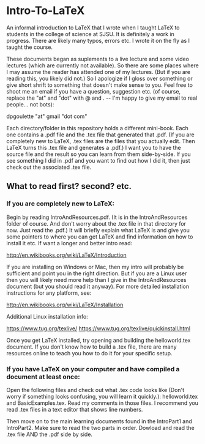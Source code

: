 # Intro-To-LaTeX
An informal introduction to LaTeX that I wrote when I taught LaTeX to students in the college of science at SJSU.  It is definitely a work in progress.  There are likely many typos, errors etc.  I wrote it on the fly as I taught the course.

These documents began as suplements to a live lecture and some video lectures (which are currently not available).  So there are some places where I may assume the reader has attended one of my lectures.  (But if you are reading this, you likely did not.)  So I apologize if I gloss over something or give short shrift to something that doesn't make sense to you.  Feel free to shoot me an email if you have a question, suggestion etc. (of course, replace the "at" and "dot" with @ and . -- I'm happy to give my email to real people... not bots):

dpgoulette "at" gmail "dot com"

Each directory/folder in this repository holds a different mini-book.  Each one contains a .pdf file and the .tex file that generated that .pdf.  (If you are completely new to LaTeX, .tex files are the files that you actually edit.  Then LaTeX turns this .tex file and generates a .pdf.)  I want you to have the source file and the result so you can learn from them side-by-side.  If you see something I did in .pdf and you want to find out how I did it, then just check out the associated .tex file.

## What to read first? second? etc.

### If you are completely new to LaTeX:
Begin by reading IntroAndResources.pdf. (It is in the IntroAndResources folder of course.  And don't worry about the .tex file in that directory for now. Just read the .pdf.)  It will briefly explain what LaTeX is and give you some pointers to where you can get LaTeX and find information on how to install it etc.  If want a longer and better intro read:

http://en.wikibooks.org/wiki/LaTeX/Introduction

If you are installing on Windows or Mac, then my intro will probably be sufficient and point you in the right direction.  But if you are a Linux user then you will likely need more help than I give in the IntroAndResources document (but you should read it anyway).  For more detailed installation instructions for any platform, see:

http://en.wikibooks.org/wiki/LaTeX/Installation

Additional Linux installation info:

https://www.tug.org/texlive/
https://www.tug.org/texlive/quickinstall.html

Once you get LaTeX installed, try opening and building the helloworld.tex document.  If you don't know how to build a .tex file, there are many resources online to teach you how to do it for your specific setup.

### If you have LaTeX on your computer and have compiled a document at least once:

Open the following files and check out what .tex code looks like (Don't worry if something looks confusing, you will learn it quickly.):  helloworld.tex and BasicExamples.tex.  Read my comments in those files.  I recommend you read .tex files in a text editor that shows line numbers.  

Then move on to the main learning documents found in the IntroPart1 and IntroPart2.  Make sure to read the two parts in order.  Dowload and read the .tex file AND the .pdf side by side.


